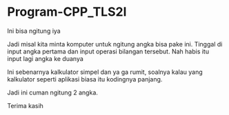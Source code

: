 # Program-CPP_TLS2l
Ini bisa ngitung iya

Jadi misal kita minta komputer untuk ngitung angka bisa pake ini.
Tinggal di input angka pertama dan input operasi bilangan tersebut.
Nah habis itu input lagi angka ke duanya 

Ini sebenarnya kalkulator simpel dan ya ga rumit, soalnya kalau yang kalkulator seperti aplikasi biasa itu kodingnya panjang.

Jadi ini cuman ngitung 2 angka.

Terima kasih
